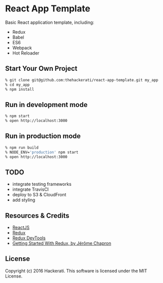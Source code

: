 # React App Template

Basic React application template, including:
- Redux
- Babel
- ES6
- Webpack
- Hot Reloader

## Start Your Own Project

```bash
% git clone git@github.com:thehackerati/react-app-template.git my_app
% cd my_app
% npm install
```

## Run in development mode

```bash
% npm start
% open http://localhost:3000
```

## Run in production mode

```bash
% npm run build
% NODE_ENV='production' npm start
% open http://localhost:3000
```

## TODO
- integrate testing frameworks
- integrate TravisCI
- deploy to S3 & CloudFront
- add styling

## Resources & Credits
- [ReactJS](https://facebook.github.io/react/)
- [Redux](http://redux.js.org/index.html)
- [Redux DevTools](https://github.com/gaearon/redux-devtools)
- [Getting Started With Redux, by Jérôme Chapron](http://www.jchapron.com/2015/08/14/getting-started-with-redux/)

## License
Copyright (c) 2016 Hackerati. This software is licensed under the MIT License.
